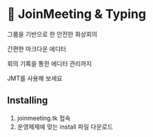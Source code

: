 # :rocket: JoinMeeting & Typing

그룹을 기반으로 한 안전한 화상회의

간편한 마크다운 에디터

회의 기록을 통한 에디터 관리까지

JMT를 사용해 보세요



## Installing

1. joinmeeting.tk 접속
2. 운영체제에 맞는 install 파일 다운로드